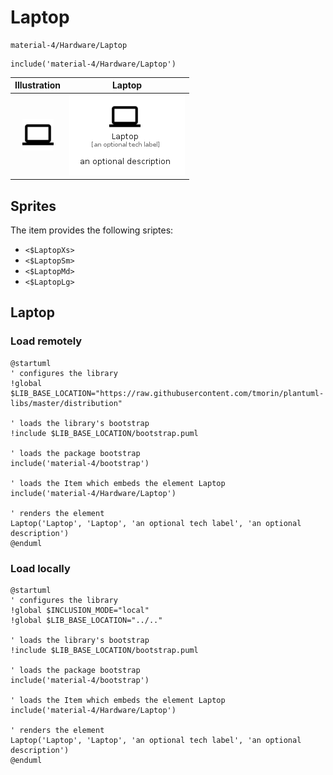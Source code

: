 # Laptop


```text
material-4/Hardware/Laptop
```

```text
include('material-4/Hardware/Laptop')
```



| Illustration | Laptop |
| :---: | :---: |
| ![illustration for Illustration](../../material-4/Hardware/Laptop.png) | ![illustration for Laptop](../../material-4/Hardware/Laptop.Local.png) |



## Sprites
The item provides the following sriptes:

- `<$LaptopXs>`
- `<$LaptopSm>`
- `<$LaptopMd>`
- `<$LaptopLg>`





## Laptop

### Load remotely
```plantuml
@startuml
' configures the library
!global $LIB_BASE_LOCATION="https://raw.githubusercontent.com/tmorin/plantuml-libs/master/distribution"

' loads the library's bootstrap
!include $LIB_BASE_LOCATION/bootstrap.puml

' loads the package bootstrap
include('material-4/bootstrap')

' loads the Item which embeds the element Laptop
include('material-4/Hardware/Laptop')

' renders the element
Laptop('Laptop', 'Laptop', 'an optional tech label', 'an optional description')
@enduml
```

### Load locally
```plantuml
@startuml
' configures the library
!global $INCLUSION_MODE="local"
!global $LIB_BASE_LOCATION="../.."

' loads the library's bootstrap
!include $LIB_BASE_LOCATION/bootstrap.puml

' loads the package bootstrap
include('material-4/bootstrap')

' loads the Item which embeds the element Laptop
include('material-4/Hardware/Laptop')

' renders the element
Laptop('Laptop', 'Laptop', 'an optional tech label', 'an optional description')
@enduml
```

